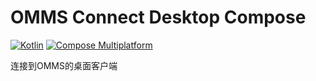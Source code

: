 # OMMS Connect Desktop Compose

[![Kotlin](https://img.shields.io/badge/2781_lines-Kotlin-7954F6)](https://kotlinlang.org/)
[![Compose Multiplatform](https://img.shields.io/badge/Compose_Multiplatform_UI-5383EC)](https://www.jetbrains.com/lp/compose-multiplatform/)

连接到OMMS的桌面客户端
